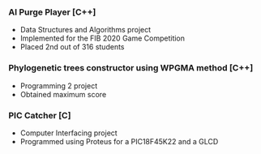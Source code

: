 ### AI Purge Player [C++]
- Data Structures and Algorithms project
- Implemented for the FIB 2020 Game Competition 
- Placed 2nd out of 316 students


### Phylogenetic trees constructor using WPGMA method [C++]
- Programming 2 project
- Obtained maximum score


### PIC Catcher [C]
- Computer Interfacing project
- Programmed using Proteus for a PIC18F45K22 and a GLCD
